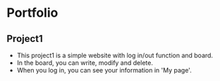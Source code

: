 # Portfolio

## Project1
- This project1 is a simple website with log in/out function and board. 
- In the board, you can write, modify and delete. 
- When you log in, you can see your information in 'My page'.
